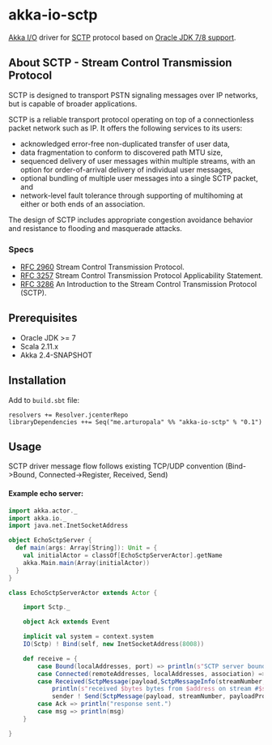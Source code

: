 # akka-io-sctp
[Akka I/O](http://doc.akka.io/docs/akka/snapshot/scala/io.html) driver for [SCTP](http://en.wikipedia.org/wiki/Stream_Control_Transmission_Protocol) protocol based on [Oracle JDK 7/8 support](http://www.oracle.com/technetwork/articles/javase/index-139946.html).

## About SCTP - Stream Control Transmission Protocol
   
   SCTP is designed to transport PSTN signaling messages over IP networks, but is capable of broader applications.

   SCTP is a reliable transport protocol operating on top of a connectionless packet network such as IP.  It offers the following services to its users:

-   acknowledged error-free non-duplicated transfer of user data,
-   data fragmentation to conform to discovered path MTU size,
-   sequenced delivery of user messages within multiple streams, with an option for order-of-arrival delivery of individual user messages,
-   optional bundling of multiple user messages into a single SCTP packet, and
-   network-level fault tolerance through supporting of multihoming at either or both ends of an association.

   The design of SCTP includes appropriate congestion avoidance behavior and resistance to flooding and masquerade attacks.

### Specs

-   [RFC 2960](http://www.ietf.org/rfc/rfc2960.txt) Stream Control Transmission Protocol.
-   [RFC 3257](http://www.ietf.org/rfc/rfc3257.txt) Stream Control Transmission Protocol Applicability Statement.
-   [RFC 3286](http://www.ietf.org/rfc/rfc3286.txt) An Introduction to the Stream Control Transmission Protocol (SCTP).

## Prerequisites

-   Oracle JDK >= 7
-   Scala 2.11.x
-   Akka 2.4-SNAPSHOT

## Installation

Add to ```build.sbt``` file:

    resolvers += Resolver.jcenterRepo
    libraryDependencies ++= Seq("me.arturopala" %% "akka-io-sctp" % "0.1")

## Usage

SCTP driver message flow follows existing TCP/UDP convention (Bind->Bound, Connected->Register, Received, Send)

#### Example echo server:

```scala
import akka.actor._
import akka.io._
import java.net.InetSocketAddress

object EchoSctpServer {
  def main(args: Array[String]): Unit = {
    val initialActor = classOf[EchoSctpServerActor].getName
    akka.Main.main(Array(initialActor))
  }
}

class EchoSctpServerActor extends Actor {

	import Sctp._

	object Ack extends Event

	implicit val system = context.system
	IO(Sctp) ! Bind(self, new InetSocketAddress(8008))

	def receive = {
		case Bound(localAddresses, port) => println(s"SCTP server bound to $localAddresses")
		case Connected(remoteAddresses, localAddresses, association) => sender ! Register(self)
		case Received(SctpMessage(payload,SctpMessageInfo(streamNumber, bytes, payloadProtocolID, timeToLive, association, address))) => 
			println(s"received $bytes bytes from $address on stream #$streamNumber with protocolID=$payloadProtocolID and TTL=$timeToLive")
			sender ! Send(SctpMessage(payload, streamNumber, payloadProtocolID, timeToLive), Ack)
	    case Ack => println("response sent.")
		case msg => println(msg)
	}

}
```
